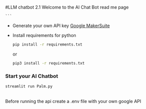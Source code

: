 #LLM chatbot 2.1
Welcome to the AI Chat Bot read me page


    ```
* Generate your own API key
    [Google MakerSuite](https://makersuite.google.com/app/apikey "MakerSuite")
* Install requirements for python
  ```bash
  pip install -r requirements.txt
  ```
   or
  
  ```bash
  pip3 install -r requirements.txt
  ```

### Start your AI Chatbot
 ```bash
 streamlit run Palm.py
```
\
Before running the api create a .env file with your own google API
